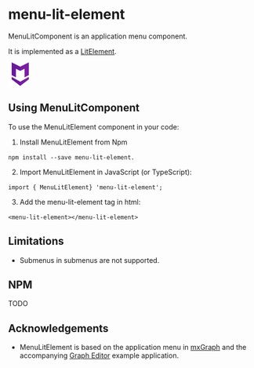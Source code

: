 # menu-lit-element

 MenuLitComponent is an application menu component. 
 
 It is implemented as a [LitElement](https://lit-element.polymer-project.org/).

![alt text](https://github.com/adam-p/markdown-here/raw/master/src/common/images/icon48.png "Logo Title Text 1")

## Using MenuLitComponent

To use the MenuLitElement component in your code:

1. Install MenuLitElement from Npm 

```
npm install --save menu-lit-element.
```

2. Import MenuLitElement in JavaScript (or TypeScript):

```
import { MenuLitElement} 'menu-lit-element';
```

3. Add the menu-lit-element tag in html:

```
<menu-lit-element></menu-lit-element>
```
## Limitations

* Submenus in submenus are not supported. 

## NPM

TODO

## Acknowledgements

* MenuLitElement is based on the application menu in [mxGraph](https://github.com/jgraph/mxgraph) and the accompanying [Graph Editor](https://jgraph.github.io/mxgraph/javascript/examples/grapheditor/www/index.html) example application.
 